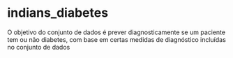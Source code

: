 # indians_diabetes
O objetivo do conjunto de dados é prever diagnosticamente se um paciente tem ou não diabetes, com base em certas medidas de diagnóstico incluídas no conjunto de dados

